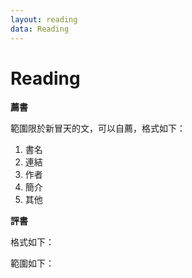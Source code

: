 ```yaml
---
layout: reading
data: Reading
---
```

# Reading

**薦書**

範圍限於新冒天的文，可以自薦，格式如下：
1. 書名
2. 連結
3. 作者
4. 簡介
5. 其他

**評書**

格式如下：

範圍如下：
